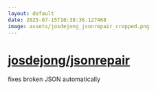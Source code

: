 ```yaml
---
layout: default
date: 2025-07-15T10:38:36.127468
image: assets/josdejong_jsonrepair_cropped.png
---
```


# [josdejong/jsonrepair](https://github.com/josdejong/jsonrepair)

fixes broken JSON automatically
